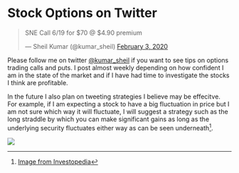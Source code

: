 # Stock Options on Twitter

<blockquote class="twitter-tweet" data-theme="light"><p lang="en" dir="ltr">SNE Call 6/19 for $70 @ $4.90 premium</p>&mdash; Sheil Kumar (@kumar_sheil) <a href="https://twitter.com/kumar_sheil/status/1224371638298386432?ref_src=twsrc%5Etfw">February 3, 2020</a></blockquote> <script async src="https://platform.twitter.com/widgets.js" charset="utf-8"></script>

<!--more-->

Please follow me on twitter [@kumar_sheil](https://twitter.com/kumar_sheil) if you want to see tips on options trading calls and puts. I post almost weekly depending on how confident I am in the state of the market and if I have had time to investigate the stocks I think are profitable. 

  
In the future I also plan on tweeting strategies I believe may be effecitve. For example, if I am expecting a stock to have a big fluctuation in price but I am not sure which way it will fluctuate, I will suggest a strategy such as the long straddle by which you can make significant gains as long as the underlying security fluctuates either way as can be seen underneath[^1].

![](https://www.investopedia.com/thmb/mMZHDBsR3SpC_cfLIdhDc40p2_I=/6251x0/filters:no_upscale():max_bytes(150000):strip_icc():format(webp)/understandingstraddles22-19b55dd41aee458287dda61e4929428a.png) 

[^1]: [Image from Investopedia](https://www.investopedia.com/terms/l/longstraddle.asp)
